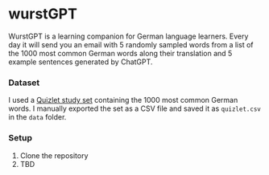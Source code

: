 # wurstGPT

WurstGPT is a learning companion for German language learners. Every day it will send you an email with 5 randomly sampled words from a list of the 1000 most common German words along their translation and 5 example sentences generated by ChatGPT.

### Dataset

I used a [Quizlet study set](https://quizlet.com/28209380/top-10000-german-words-by-frequency-1-1000-flash-cards/) containing the 1000 most common German words. I manually exported the set as a CSV file and saved it as `quizlet.csv` in the `data` folder.

### Setup

1. Clone the repository
2. TBD
